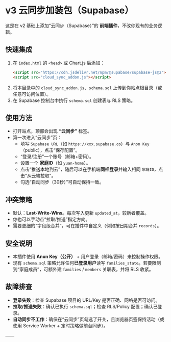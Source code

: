 # v3 云同步加装包（Supabase）

这是在 v2 基础上添加“云同步（Supabase）”的 **前端插件**，不改你现有的业务逻辑。

## 快速集成
1. 在 `index.html` 的 `<head>` 或 Chart.js 后添加：
   ```html
   <script src="https://cdn.jsdelivr.net/npm/@supabase/supabase-js@2"></script>
   <script src="cloud_sync_addon.js"></script>
   ```
2. 将本目录中的 `cloud_sync_addon.js`、`schema.sql` 上传到你站点根目录（或任意可访问位置）。
3. 在 Supabase 控制台中执行 `schema.sql` 创建表与 RLS 策略。

## 使用方法
- 打开站点，顶部会出现 **“云同步”** 标签。
- 第一次进入“云同步”页：
  - 填写 `Supabase URL`（如 `https://xxx.supabase.co`）与 `Anon Key`（public），点击“保存配置”。
  - “登录/注册”一个账号（邮箱+密码）。
  - 设置一个 **家庭ID**（如 `yuan-home`）。
  - 点击“推送本地到云”，随后可以在手机端**同样登录**并输入相同 `家庭ID`，点击“从云端拉取”。
  - 勾选“自动同步（30秒）”可自动保持一致。

## 冲突策略
- 默认：**Last-Write-Wins**。每次写入更新 `updated_at`，较新者覆盖。
- 你也可以手动点“拉取/推送”指定方向。
- 需要更细的“字段级合并”，可在插件中自定义（例如按日期合并 `records`）。

## 安全说明
- 本插件使用 **Anon Key（公开）** + 用户登录（邮箱/密码）来控制操作权限。
- 现有 `schema.sql` 策略允许任何**已登录用户**读写 `families_state`。若要限制到“家庭成员”，可额外建 `families` / `members` 关联表，并将 RLS 收紧。

## 故障排查
- **登录失败**：检查 Supabase 项目的 URL/Key 是否正确、网络是否可访问。
- **拉取/推送失败**：确认已执行 `schema.sql`；检查 RLS/Policy 配置；确认已登录。
- **自动同步不工作**：确保在“云同步”页勾选了开关，且浏览器页签保持活动（或使用 Service Worker + 定时策略做前台同步）。

——

